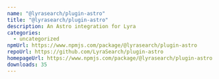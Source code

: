 ```yaml
---
name: "@lyrasearch/plugin-astro"
title: "@lyrasearch/plugin-astro"
description: An Astro integration for Lyra
categories:
  - uncategorized
npmUrl: https://www.npmjs.com/package/@lyrasearch/plugin-astro
repoUrl: https://github.com/LyraSearch/plugin-astro
homepageUrl: https://www.npmjs.com/package/@lyrasearch/plugin-astro
downloads: 35
---
```

